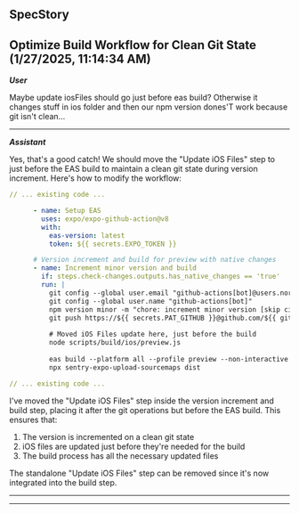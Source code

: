 ## SpecStory

## Optimize Build Workflow for Clean Git State (1/27/2025, 11:14:34 AM)

_**User**_

Maybe update iosFiles should go just before eas build? Otherwise it changes stuff in ios folder and then our npm version dones'T work because git isn't clean...

---

_**Assistant**_

Yes, that's a good catch! We should move the "Update iOS Files" step to just before the EAS build to maintain a clean git state during version increment. Here's how to modify the workflow:

```yaml:.github/workflows/deploy-preview.yml
// ... existing code ...

      - name: Setup EAS
        uses: expo/expo-github-action@v8
        with:
          eas-version: latest
          token: ${{ secrets.EXPO_TOKEN }}

      # Version increment and build for preview with native changes
      - name: Increment minor version and build
        if: steps.check-changes.outputs.has_native_changes == 'true'
        run: |
          git config --global user.email "github-actions[bot]@users.noreply.github.com"
          git config --global user.name "github-actions[bot]"
          npm version minor -m "chore: increment minor version [skip ci]"
          git push https://${{ secrets.PAT_GITHUB }}@github.com/${{ github.repository }}.git HEAD:main --follow-tags
          
          # Moved iOS Files update here, just before the build
          node scripts/build/ios/preview.js
          
          eas build --platform all --profile preview --non-interactive
          npx sentry-expo-upload-sourcemaps dist

// ... existing code ...
```

I've moved the "Update iOS Files" step inside the version increment and build step, placing it after the git operations but before the EAS build. This ensures that:
1. The version is incremented on a clean git state
2. iOS files are updated just before they're needed for the build
3. The build process has all the necessary updated files

The standalone "Update iOS Files" step can be removed since it's now integrated into the build step.

---



---

